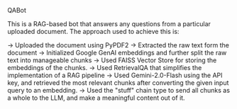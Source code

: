 QABot

This is a RAG-based bot that answers any questions from a particular uploaded document. The approach used to achieve this is:

-> Uploaded the document using PyPDF2
-> Extracted the raw text form the document
-> Initialized Google GenAI embeddings and further split the raw text into manageable chunks
-> Used FAISS Vector Store for storing the embeddings of the chunks.
-> Used RetrievalQA that simplifies the implementation of a RAG pipeline
-> Used Gemini-2.0-Flash using the API key, and retrieved the most relevant chunks after converting the given input query to an embedding.
-> Used the "stuff" chain type to send all chunks as a whole to the LLM, and make a meaningful content out of it.

